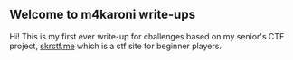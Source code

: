 ## Welcome to m4karoni write-ups
Hi! This is my first ever write-up for challenges based on my senior's CTF project, [skrctf.me](skrctf.me) which is a ctf site for beginner players.
